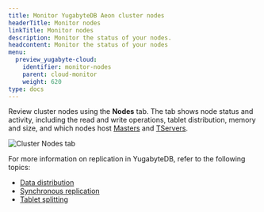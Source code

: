 ```yaml
---
title: Monitor YugabyteDB Aeon cluster nodes
headerTitle: Monitor nodes
linkTitle: Monitor nodes
description: Monitor the status of your nodes.
headcontent: Monitor the status of your nodes
menu:
  preview_yugabyte-cloud:
    identifier: monitor-nodes
    parent: cloud-monitor
    weight: 620
type: docs
---
```


Review cluster nodes using the **Nodes** tab. The tab shows node status and activity, including the read and write operations, tablet distribution, memory and size, and which nodes host [Masters](../../../architecture/key-concepts/#master-server) and [TServers](../../../architecture/key-concepts/#tserver).

![Cluster Nodes tab](/images/yb-cloud/monitor-nodes.png)

For more information on replication in YugabyteDB, refer to the following topics:

- [Data distribution](../../../explore/linear-scalability/data-distribution/)
- [Synchronous replication](../../../architecture/docdb-replication/replication/)
- [Tablet splitting](../../../architecture/docdb-sharding/tablet-splitting/)
